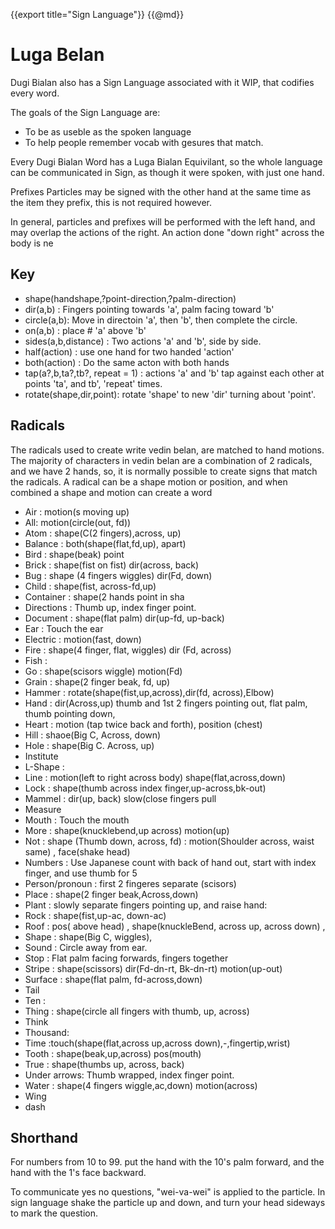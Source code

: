 {{export title="Sign Language"}}
{{@md}}

# Luga Belan


Dugi Bialan also has a Sign Language associated with it WIP, that codifies every word.

The goals of the Sign Language are:

* To be as useble as the spoken language
* To help people remember vocab with gesures that match.

Every Dugi Bialan Word has a Luga Bialan Equivilant, so the whole language can be communicated in Sign, as though it were spoken, with just one hand.

Prefixes Particles may be signed with the other hand at the same time as the item they prefix, this is not required however.

In general, particles and prefixes will be performed with the left hand, and may overlap the actions of the right. An action done "down right" across the body is ne

Key
---

- shape(handshape,?point-direction,?palm-direction) 
- dir(a,b) : Fingers pointing towards 'a', palm facing toward 'b'
- circle(a,b): Move in directoin 'a', then 'b', then complete the circle.
- on(a,b) : place # 'a' above 'b'
- sides(a,b,distance) : Two actions 'a' and 'b', side by side. 
- half(action) : use one hand for two handed 'action'
- both(action) : Do the same acton with both hands
- tap(a?,b,ta?,tb?, repeat = 1) : actions 'a' and 'b' tap against each other at points 'ta', and tb', 'repeat' times.
- rotate(shape,dir,point): rotate 'shape' to new 'dir' turning about 'point'.  

Radicals
-------- 

The radicals used to create write vedin belan, are matched to hand motions.  The majority of characters in vedin belan are a combination of 2 radicals, and we have 2 hands, so, it is normally possible to create signs that match the radicals.
A radical can be a shape motion or position,  and when combined a shape and motion can create a word

- Air : motion(s moving up)
- All: motion(circle(out, fd))
- Atom : shape(C(2 fingers),across, up)
- Balance : both(shape(flat,fd,up), apart)
- Bird : shape(beak) point
- Brick : shape(fist on fist) dir(across, back)
- Bug : shape (4 fingers wiggles) dir(Fd, down)
- Child : shape(fist, across-fd,up)
- Container : shape(2 hands point in sha
- Directions : Thumb up, index finger point.
- Document : shape(flat palm) dir(up-fd, up-back)  
- Ear : Touch the ear
- Electric : motion(fast, down) 
- Fire : shape(4 finger, flat, wiggles) dir (Fd, across)
- Fish :
- Go : shape(scisors wiggle) motion(Fd)
- Grain : shape(2 finger beak, fd, up)
- Hammer : rotate(shape(fist,up,across),dir(fd, across),Elbow)
- Hand : dir(Across,up) thumb and 1st 2 fingers pointing out, flat palm, thumb pointing down,
- Heart : motion (tap twice back and forth), position (chest)
- Hill : shaoe(Big C, Across, down)
- Hole : shape(Big C. Across, up)
- Institute
- L-Shape : 
- Line : motion(left to right across body) shape(flat,across,down)
- Lock : shape(thumb across index finger,up-across,bk-out)
- Mammel : dir(up, back) slow(close fingers pull 
- Measure
- Mouth : Touch the mouth
- More : shape(knucklebend,up across) motion(up) 
- Not : shape (Thumb down, across, fd) : motion(Shoulder across, waist same) , face(shake head)
- Numbers : Use Japanese count with back of hand out, start with index finger, and use thumb for 5
- Person/pronoun : first 2 fingeres separate (scisors)
- Place : shape(2 finger beak,Across,down)
- Plant : slowly separate fingers pointing up, and raise hand:
- Rock : shape(fist,up-ac, down-ac)
- Roof : pos( above head) , shape(knuckleBend, across up, across down) ,
- Shape : shape(Big C, wiggles), 
- Sound : Circle away from ear.
- Stop : Flat palm facing forwards, fingers together
- Stripe : shape(scissors) dir(Fd-dn-rt, Bk-dn-rt) motion(up-out)
- Surface : shape(flat palm, fd-across,down) 
- Tail 
- Ten : 
- Thing : shape(circle all fingers with thumb, up, across)
- Think
- Thousand: 
- Time :touch(shape(flat,across up,across down),-,fingertip,wrist)
- Tooth : shape(beak,up,across) pos(mouth) 
- True : shape(thumbs up, across, back)
- Under arrows: Thumb wrapped, index finger point.
- Water : shape(4 fingers wiggle,ac,down)  motion(across)
- Wing
- dash


Shorthand
------

For numbers from 10 to 99. put the hand with the 10's palm forward, and the hand with the 1's face backward.

To communicate yes no questions, "wei-va-wei" is applied to the particle. In sign language shake the particle up and down, and turn your head sideways to mark the question.
